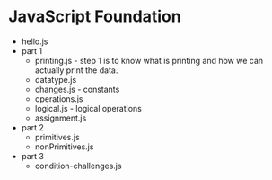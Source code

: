 # JavaScript Foundation

- hello.js
- part 1
  - printing.js - step 1 is to know what is printing and how we can actually print the data.
  - datatype.js
  - changes.js - constants
  - operations.js
  - logical.js - logical operations
  - assignment.js
- part 2
  - primitives.js
  - nonPrimitives.js
- part 3
  - condition-challenges.js
